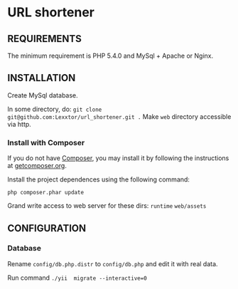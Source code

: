 URL shortener
============================


REQUIREMENTS
------------

The minimum requirement is PHP 5.4.0 and MySql + Apache or Nginx.


INSTALLATION
------------

Create MySql database.

In some directory, do: `git clone git@github.com:Lexxtor/url_shortener.git .`
Make `web` directory accessible via http. 

### Install with Composer

If you do not have [Composer](http://getcomposer.org/), you may install it by following the instructions
at [getcomposer.org](http://getcomposer.org/doc/00-intro.md#installation-nix).

Install the project dependences using the following command:

~~~
php composer.phar update
~~~

Grand write access to web server for these dirs:
`runtime`
`web/assets`


CONFIGURATION
-------------

### Database

Rename `config/db.php.distr` to `config/db.php` and edit it with real data.

Run command `./yii  migrate --interactive=0`